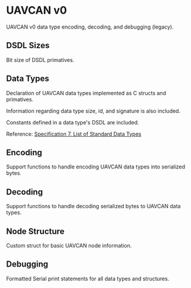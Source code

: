 # UAVCAN v0

UAVCAN v0 data type encoding, decoding, and debugging (legacy).

## DSDL Sizes

Bit size of DSDL primatives.

## Data Types

Declaration of UAVCAN data types implemented as C structs and primatives.

Information regarding data type size, id, and signature is also included.

Constants defined in a data type's DSDL are included.

Reference: [Specification 7. List of Standard Data Types](https://legacy.uavcan.org/Specification/7._List_of_standard_data_types/)

## Encoding

Support functions to handle encoding UAVCAN data types into serialized bytes.

## Decoding

Support functions to handle decoding serialized bytes to UAVCAN data types.

## Node Structure

Custom struct for basic UAVCAN node information.

## Debugging

Formatted Serial print statements for all data types and structures.
